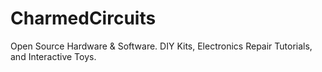 # CharmedCircuits
Open Source Hardware &amp; Software. DIY Kits, Electronics Repair Tutorials, and Interactive Toys.

